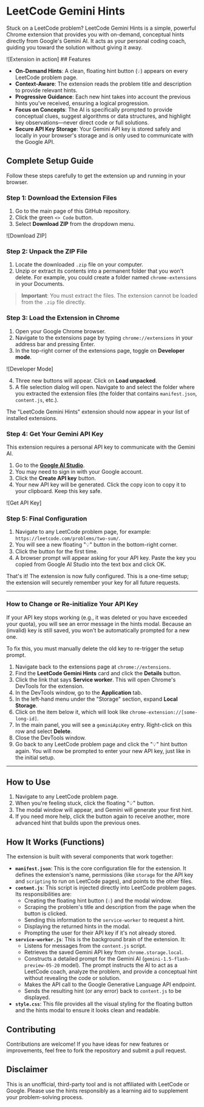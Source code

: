 # LeetCode Gemini Hints

Stuck on a LeetCode problem? LeetCode Gemini Hints is a simple, powerful Chrome extension that provides you with on-demand, conceptual hints directly from Google's Gemini AI. It acts as your personal coding coach, guiding you toward the solution without giving it away.

![Extension in action] ## Features

* **On-Demand Hints**: A clean, floating hint button (`💡`) appears on every LeetCode problem page.
* **Context-Aware**: The extension reads the problem title and description to provide relevant hints.
* **Progressive Guidance**: Each new hint takes into account the previous hints you've received, ensuring a logical progression.
* **Focus on Concepts**: The AI is specifically prompted to provide conceptual clues, suggest algorithms or data structures, and highlight key observations—never direct code or full solutions.
* **Secure API Key Storage**: Your Gemini API key is stored safely and locally in your browser's storage and is only used to communicate with the Google API.

## Complete Setup Guide

Follow these steps carefully to get the extension up and running in your browser.

### Step 1: Download the Extension Files

1.  Go to the main page of this GitHub repository.
2.  Click the green `<> Code` button.
3.  Select **Download ZIP** from the dropdown menu.

![Download ZIP]

### Step 2: Unpack the ZIP File

1.  Locate the downloaded `.zip` file on your computer.
2.  Unzip or extract its contents into a permanent folder that you won't delete. For example, you could create a folder named `chrome-extensions` in your Documents.

> **Important**: You must extract the files. The extension cannot be loaded from the `.zip` file directly.

### Step 3: Load the Extension in Chrome

1.  Open your Google Chrome browser.
2.  Navigate to the extensions page by typing `chrome://extensions` in your address bar and pressing Enter.
3.  In the top-right corner of the extensions page, toggle on **Developer mode**.

![Developer Mode]

4.  Three new buttons will appear. Click on **Load unpacked**.
5.  A file selection dialog will open. Navigate to and select the folder where you extracted the extension files (the folder that contains `manifest.json`, `content.js`, etc.).

The "LeetCode Gemini Hints" extension should now appear in your list of installed extensions.

### Step 4: Get Your Gemini API Key

This extension requires a personal API key to communicate with the Gemini AI.

1.  Go to the **[Google AI Studio](https://aistudio.google.com/app/apikey)**.
2.  You may need to sign in with your Google account.
3.  Click the **Create API key** button.
4.  Your new API key will be generated. Click the copy icon to copy it to your clipboard. Keep this key safe.

![Get API Key]

### Step 5: Final Configuration

1.  Navigate to any LeetCode problem page, for example: `https://leetcode.com/problems/two-sum/`.
2.  You will see a new floating "💡" button in the bottom-right corner.
3.  Click the button for the first time.
4.  A browser prompt will appear asking for your API key. Paste the key you copied from Google AI Studio into the text box and click OK.

That's it! The extension is now fully configured. This is a one-time setup; the extension will securely remember your key for all future requests.

---

### How to Change or Re-initialize Your API Key

If your API key stops working (e.g., it was deleted or you have exceeded your quota), you will see an error message in the hints modal. Because an (invalid) key is still saved, you won't be automatically prompted for a new one.

To fix this, you must manually delete the old key to re-trigger the setup prompt.

1.  Navigate back to the extensions page at `chrome://extensions`.
2.  Find the **LeetCode Gemini Hints** card and click the **Details** button.
3.  Click the link that says **Service worker**. This will open Chrome's DevTools for the extension.
4.  In the DevTools window, go to the **Application** tab.
5.  In the left-hand menu under the "Storage" section, expand **Local Storage**.
6.  Click on the item below it, which will look like `chrome-extension://[some-long-id]`.
7.  In the main panel, you will see a `geminiApiKey` entry. Right-click on this row and select **Delete**.
8.  Close the DevTools window.
9.  Go back to any LeetCode problem page and click the "💡" hint button again. You will now be prompted to enter your new API key, just like in the initial setup.

---

## How to Use

1.  Navigate to any LeetCode problem page.
2.  When you're feeling stuck, click the floating "💡" button.
3.  The modal window will appear, and Gemini will generate your first hint.
4.  If you need more help, click the button again to receive another, more advanced hint that builds upon the previous ones.

## How It Works (Functions)

The extension is built with several components that work together:

* **`manifest.json`**: This is the core configuration file for the extension. It defines the extension's name, permissions (like `storage` for the API key and `scripting` to run on LeetCode pages), and points to the other files.
* **`content.js`**: This script is injected directly into LeetCode problem pages. Its responsibilities are:
    * Creating the floating hint button (`💡`) and the modal window.
    * Scraping the problem's title and description from the page when the button is clicked.
    * Sending this information to the `service-worker` to request a hint.
    * Displaying the returned hints in the modal.
    * Prompting the user for their API key if it's not already stored.
* **`service-worker.js`**: This is the background brain of the extension. It:
    * Listens for messages from the `content.js` script.
    * Retrieves the saved Gemini API key from `chrome.storage.local`.
    * Constructs a detailed prompt for the Gemini AI (`gemini-1.5-flash-preview-05-20` model). The prompt instructs the AI to act as a LeetCode coach, analyze the problem, and provide a conceptual hint without revealing the code or solution.
    * Makes the API call to the Google Generative Language API endpoint.
    * Sends the resulting hint (or any error) back to `content.js` to be displayed.
* **`style.css`**: This file provides all the visual styling for the floating button and the hints modal to ensure it looks clean and readable.

## Contributing

Contributions are welcome! If you have ideas for new features or improvements, feel free to fork the repository and submit a pull request.

## Disclaimer

This is an unofficial, third-party tool and is not affiliated with LeetCode or Google. Please use the hints responsibly as a learning aid to supplement your problem-solving process.
